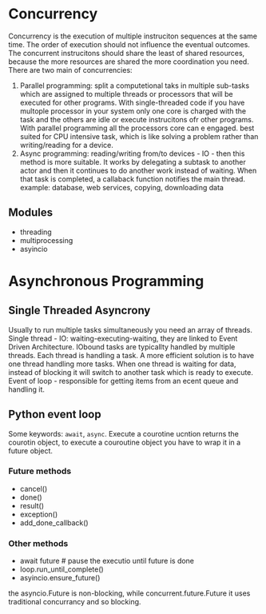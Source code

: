 # Concurrency
Concurrency is the execution of multiple instruciton sequences at the same time. The order of execution should not influence the eventual outcomes. The concurrent instrucitons should share the least of shared resources, because the more resources are shared the more coordination you need. 
There are two main of concurrencies:
1. Parallel programming: split a computetional taks in multiple sub-tasks which are assigned to multiple threads or processors that will be executed for other programs. With single-threaded code if you have multople processor in your system only one core is charged with the task and the others are idle or execute instrucitons ofr other programs. With parallel programming all the processors core can e engaged. best suited for CPU intensive task, which is like solving a problem rather than writing/reading for a device.
2. Async programming: reading/writing from/to devices - IO - then this method is more suitable. It works by delegating a subtask to another actor and then it continues to do another work instead of waiting.  When that task is completed,  a callaback function notifies the main thread. 
example: database, web services, copying, downloading data

## Modules
- threading
- multiprocessing
- asyincio

# Asynchronous Programming
## Single Threaded Asyncrony
Usually to run multiple tasks simultaneously you need an array of threads.
Single thread - IO: waiting-executing-waiting, they are linked to Event Driven Architecture. 
IObound tasks are typicallty handled by multiple threads. Each thread is handling a task. A more efficient solution is to have one thread handling more tasks. When one thread is waiting for data, instead of blocking it will switch to another task which is ready to execute. 
Event of loop - responsible for getting items from an ecent queue and handling it.

## Python event loop
Some keywords: `await`, `async`. Execute a courotine ucntion returns the courotin object, to execute a couroutine object you have to wrap it in a future object.

### Future methods
- cancel()
- done()
- result()
- exception()
- add_done_callback()

### Other methods
- await future # pause the executio until future is done
- loop.run_until_complete()
- asyincio.ensure_future()

the asyncio.Future is non-blocking, while concurrent.future.Future it uses traditional concurrancy and so blocking.

